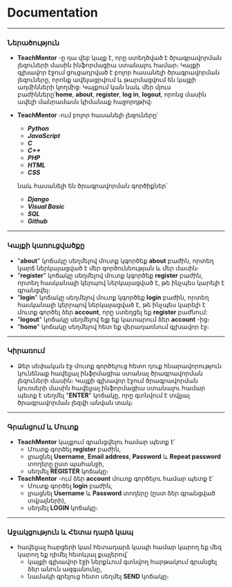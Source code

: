 # Documentation 
___

### Ներածություն

* __TeachMentor__ -ը դա վեբ կայք է, որը ստեղծված է 
ծրագրավորման լեզուների մասին ինֆորմացիա ստանալու համար։
Կայքի գլխավոր էջում ցուցադրված է բոլոր հասանելի ծրագրավորման 
լեզուները, որոնք ավելացրվում և թարմացվում են կայքի ադմինների կողմից։
Կայքում կան նաև մեր մյուս բաժինները՝__home__, __about__, __register__, __log in__,
__logout__, որոնց մասին ավելի մանրամասն կիմանաք հաջորդթիվ։

* __TeachMentor__ ֊ում բոլոր հասանելի լեզուները՝
    * ___Python___
    * ___JavaScript___
    * ___C___
    * ___C++___
    * ___PHP___
    * ___HTML___
    * ___CSS___

    նաև հասանելի են ծրագրավորման գործիքներ՝
    * ___Django___
    * ___Visual Basic___
    * ___SQL___
    * ___Github___
___
### Կայքի կառուցվածքը
* "__about__" կոճակը սեղմելով մուտք կգործեք __about__ 
բաժին, որտեղ կարճ ներկայացված է մեր գործունեության
և մեր մասին։
* "__register__" կոճակը սեղմելով մուտք կգործեք __register__ 
բաժին, որտեղ հասկանալի կերպով ներկայացված է, թե 
ինչպես կարելի է գրանցվել։
* "__login__" կոճակը սեղմելով մուտք կգործեք __login__ 
բաժին, որտեղ հասկանալի կերրպով ներկայացված է, թե
ինչպես կարելի է մուտք գործել ձեր __account__, որը ստեղցել եք
__register__ բաժնում:
* "__logout__" կոճակը սեղմելով ելք եք կատարում ձեր __account__ -ից։
* "__home__" կոճակը սեղմելով հետ եք վերադառնում գլխավոր էջ։
___
### Կիրառում

* Ձեր սեփական էջ մուտք գործելուց հետո դուք հնարավորություն կունենաք
հավելյալ ինֆրմացիա ստանալ ծրագրավորման լեզուների մասին։
Կայքի գլխավոր էջում ծրագրավորման կուռսերի մասին հավելյալ 
ինֆորմացիա ստանալու համար պետք է սեղմել "__ENTER__" կոճակը,
որը գտնվում է տվլյալ ծրագրավորման լեզվի անվան տակ։
___
### Գրանցում և Մուտք

* __TeachMentor__ կայքում գրանցվելու համար պետք է՝
  * Մուտք գործել __register__ բաժին,
  * լրացնել __Username__, __Email address__, __Password__ և
  __Repeat password__ տողերը ըստ պահանջի,
  * սեղմել __REGISTER__ կոճակը։
* __TeachMentor__ -ում ձեր __account__ մուտք գործելու համար պետք է՝
  * Մուտք գործել __login__ բաժին,
  * լրացնել __Username__ և __Password__ տողերը (ըստ
  ձեր գրանցված տվյալների),
  * սեղմել __LOGIN__ կոճակը։
___
### Աջակցություն և Հետա դարձ կապ

* հավելյալ հարցերի կամ հետադարձ կապի համար կարող եք մեզ կարող եք դիմել հետևյալ քայլերով՝
  * կայքի գլխավոր էջի ներքևում գտնվող հարթակում
  գրանցել ձեր անուն ազգանունը,
  * նամակի գրելուց հետո սեղմել __SEND__ կոճակը։
